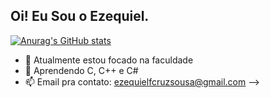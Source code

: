 ## Oi! Eu Sou o Ezequiel.

[![Anurag's GitHub stats](https://github-readme-stats.vercel.app/api?username=EzeCrux)](https://github.com/anuraghazra/github-readme-stats)

- 🔭 Atualmente estou focado na faculdade
- 🌱 Aprendendo C, C++ e C#
- 📫 Email pra contato: ezequielfcruzsousa@gmail.com
-->
